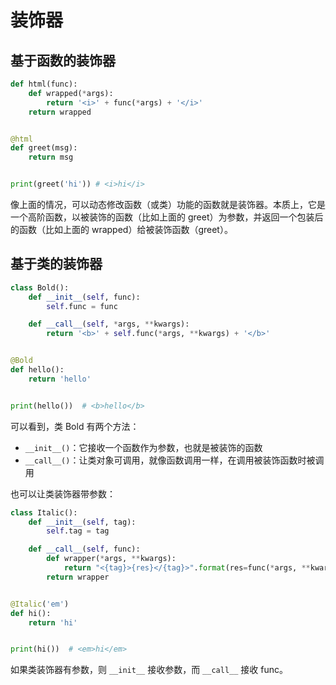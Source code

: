 # 装饰器

## 基于函数的装饰器

```python
def html(func):
    def wrapped(*args):
        return '<i>' + func(*args) + '</i>'
    return wrapped


@html
def greet(msg):
    return msg


print(greet('hi')) # <i>hi</i>
```

像上面的情况，可以动态修改函数（或类）功能的函数就是装饰器。本质上，它是一个高阶函数，以被装饰的函数（比如上面的 greet）为参数，并返回一个包装后的函数（比如上面的 wrapped）给被装饰函数（greet）。

## 基于类的装饰器

```python
class Bold():
    def __init__(self, func):
        self.func = func

    def __call__(self, *args, **kwargs):
        return '<b>' + self.func(*args, **kwargs) + '</b>'


@Bold
def hello():
    return 'hello'


print(hello())  # <b>hello</b>
```

可以看到，类 Bold 有两个方法：

- `__init__()`：它接收一个函数作为参数，也就是被装饰的函数
- `__call__()`：让类对象可调用，就像函数调用一样，在调用被装饰函数时被调用

也可以让类装饰器带参数：

```python
class Italic():
    def __init__(self, tag):
        self.tag = tag

    def __call__(self, func):
        def wrapper(*args, **kwargs):
            return "<{tag}>{res}</{tag}>".format(res=func(*args, **kwargs), tag=self.tag)
        return wrapper


@Italic('em')
def hi():
    return 'hi'


print(hi())  # <em>hi</em>
```

如果类装饰器有参数，则 `__init__` 接收参数，而 `__call__` 接收 func。
